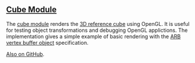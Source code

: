 ## [Cube Module][html]

The [cube module][html] renders the [3D reference cube][pdf] using OpenGL. It is useful for testing object transformations and debugging OpenGL applictions. The implementation gives a simple example of basic rendering with the [ARB vertex buffer object][vbo] specification.

[Also on GitHub][git].

[html]: util3d/cube.html
[pdf]:  util3d/cube.pdf
[vbo]:  http://oss.sgi.com/projects/ogl-sample/registry/ARB/vertex_buffer_object.txt
[git]:  https://github.com/rlk/util3d
